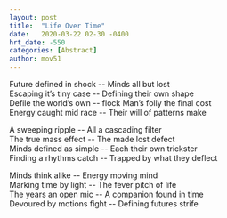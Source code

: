 ```yaml
---
layout: post
title:  "Life Over Time"
date:   2020-03-22 02-30 -0400
hrt_date: -550
categories: [Abstract]
author: mov51
---
```

Future defined in shock -- Minds all but lost  
Escaping it’s tiny case -- Defining their own shape  
Defile the world’s own -- flock Man’s folly the final cost  
Energy caught mid race -- Their will of patterns make  

A sweeping ripple -- All a cascading filter  
The true mass effect -- The made lost defect  
Minds defined as simple -- Each their own trickster  
Finding a rhythms catch -- Trapped by what they deflect  

Minds think alike -- Energy moving mind  
Marking time by light -- The fever pitch of life  
The years an open mic -- A companion found in time  
Devoured by motions fight -- Defining futures strife  